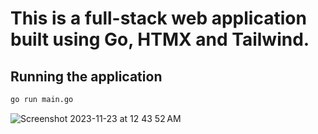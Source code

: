 # This is a full-stack web application built using Go, HTMX and Tailwind.

## Running the application

```bash
go run main.go
```
![Screenshot 2023-11-23 at 12 43 52 AM](https://github.com/firacloudtech/go-htmx/assets/54759476/4938ee0f-4ffa-4fa8-a699-1c1ec6e2f887)
